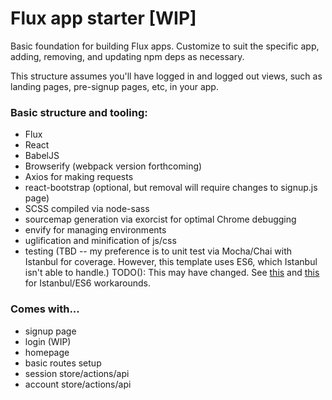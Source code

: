 # Flux app starter [WIP]

Basic foundation for building Flux apps. Customize to suit the specific app, adding, removing, and updating npm deps as necessary.

This structure assumes you'll have logged in and logged out views, such as landing pages, pre-signup pages, etc, in your app.


### Basic structure and tooling:

* Flux
* React
* BabelJS
* Browserify (webpack version forthcoming)
* Axios for making requests
* react-bootstrap (optional, but removal will require changes to signup.js page)
* SCSS compiled via node-sass
* sourcemap generation via exorcist for optimal Chrome debugging
* envify for managing environments
* uglification and minification of js/css
* testing (TBD -- my preference is to unit test via Mocha/Chai with Istanbul for coverage. However, this template uses ES6, which Istanbul isn't able to handle.) TODO(): This may have changed. See [this](http://stackoverflow.com/questions/30540147/using-istanbul-and-mocha-to-cover-es6-code) and [this](http://onsen.io/blog/mocha-chaijs-unit-test-coverage-es6/) for Istanbul/ES6 workarounds.


### Comes with...

* signup page
* login (WIP)
* homepage
* basic routes setup
* session store/actions/api
* account store/actions/api